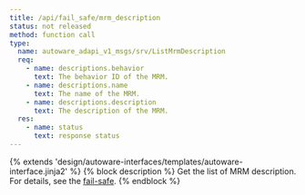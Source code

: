 ```yaml
---
title: /api/fail_safe/mrm_description
status: not released
method: function call
type:
  name: autoware_adapi_v1_msgs/srv/ListMrmDescription
  req:
    - name: descriptions.behavior
      text: The behavior ID of the MRM.
    - name: descriptions.name
      text: The name of the MRM.
    - name: descriptions.description
      text: The description of the MRM.
  res:
    - name: status
      text: response status
---
```


{% extends 'design/autoware-interfaces/templates/autoware-interface.jinja2' %}
{% block description %}
Get the list of MRM description.
For details, see the [fail-safe](../../../../features/fail-safe.md).
{% endblock %}
